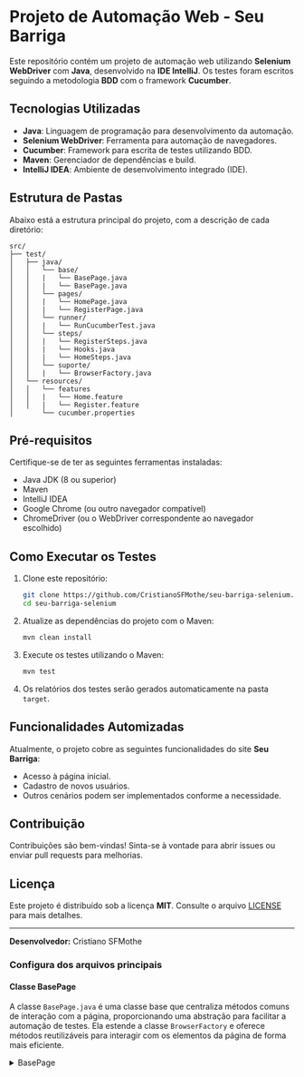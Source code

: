 # Projeto de Automação Web - Seu Barriga

Este repositório contém um projeto de automação web utilizando **Selenium WebDriver** com **Java**, desenvolvido na **IDE IntelliJ**. Os testes foram escritos seguindo a metodologia **BDD** com o framework **Cucumber**.

## Tecnologias Utilizadas

- **Java**: Linguagem de programação para desenvolvimento da automação.
- **Selenium WebDriver**: Ferramenta para automação de navegadores.
- **Cucumber**: Framework para escrita de testes utilizando BDD.
- **Maven**: Gerenciador de dependências e build.
- **IntelliJ IDEA**: Ambiente de desenvolvimento integrado (IDE).

## Estrutura de Pastas

Abaixo está a estrutura principal do projeto, com a descrição de cada diretório:

```
src/
├── test/
│   ├── java/
│   │   └── base/
│   │   |   └── BasePage.java
│   │   |   └── BasePage.java
│   │   └── pages/
│   │   |   └── HomePage.java
│   │   |   └── RegisterPage.java
│   │   └── runner/
│   │   |   └── RunCucumberTest.java
│   │   └── steps/
│   │   |   └── RegisterSteps.java
│   │   |   └── Hooks.java
│   │   |   └── HomeSteps.java
│   │   └── suporte/
│   │   |   └── BrowserFactory.java
│   └── resources/
│   │   └── features
│   │   |   └── Home.feature
│   │   |   └── Register.feature
│       └── cucumber.properties
```

## Pré-requisitos

Certifique-se de ter as seguintes ferramentas instaladas:

- Java JDK (8 ou superior)
- Maven
- IntelliJ IDEA
- Google Chrome (ou outro navegador compatível)
- ChromeDriver (ou o WebDriver correspondente ao navegador escolhido)

## Como Executar os Testes

1. Clone este repositório:
   
   ```bash
   git clone https://github.com/CristianoSFMothe/seu-barriga-selenium.git
   cd seu-barriga-selenium
   ```

3. Atualize as dependências do projeto com o Maven:
   
   ```bash
   mvn clean install
   ```

4. Execute os testes utilizando o Maven:

   ```bash
   mvn test
   ```

5. Os relatórios dos testes serão gerados automaticamente na pasta `target`.

## Funcionalidades Automizadas

Atualmente, o projeto cobre as seguintes funcionalidades do site **Seu Barriga**:

- Acesso à página inicial.
- Cadastro de novos usuários.
- Outros cenários podem ser implementados conforme a necessidade.

## Contribuição

Contribuições são bem-vindas! Sinta-se à vontade para abrir issues ou enviar pull requests para melhorias.

## Licença

Este projeto é distribuído sob a licença **MIT**. Consulte o arquivo [LICENSE](LICENSE) para mais detalhes.

---

**Desenvolvedor:** Cristiano SFMothe  

### Configura dos arquivos principais

#### Classe BasePage

A classe `BasePage.java` é uma classe base que centraliza métodos comuns de interação com a página, proporcionando uma abstração para facilitar a automação de testes. Ela estende a classe `BrowserFactory` e oferece métodos reutilizáveis para interagir com os elementos da página de forma mais eficiente. 

<details><summary>BasePage</summary>

- **`visitPage(String url)`**:  
  Acessa a URL fornecida no navegador.

- **`click(By locator)`**:  
  Realiza um clique em um elemento localizado pelo seletor `By`.

- **`pressEnter()`**:  
  Simula o pressionamento da tecla `ENTER` no navegador.

- **`fill(By locator, String texto)`**:  
  Preenche um campo de texto localizado por um `By` com o texto fornecido, limpando o campo antes.

- **`waitElementVisible(By element, int seconds)`**:  
  Aguarda até que um elemento especificado esteja visível na página, com tempo de espera configurável.

- **`getValueByText(By locator)`**:  
  Retorna o texto de um elemento localizado por um `By`.

- **`getCurrentUrl()`**:  
  Retorna a URL atual da página carregada no navegador.

#### Benefícios da Classe `BasePage`

A `BasePage` ajuda a evitar a repetição de código, centralizando funcionalidades comuns de interação com a página. Ao utilizar esta classe, torna-se possível alterar a lógica de interação em um único lugar, tornando o código mais fácil de manter e expandir. Além disso, facilita a leitura e a organização dos testes, tornando-os mais claros e concisos.

Essa abordagem segue o princípio da **reutilização de código**, melhorando a manutenção e escalabilidade da automação de testes.


</details>

